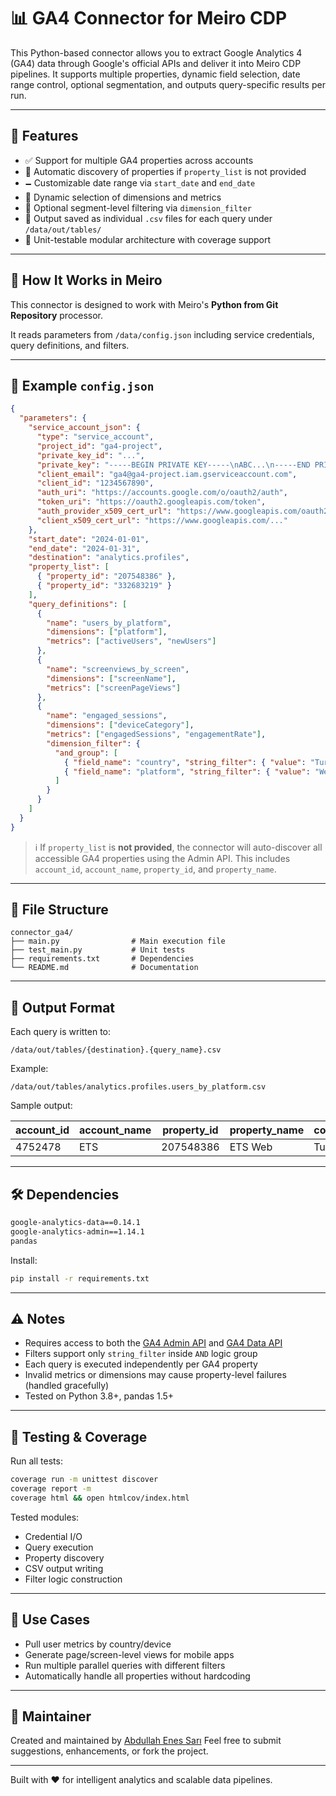# 📊 GA4 Connector for Meiro CDP

This Python-based connector allows you to extract Google Analytics 4 (GA4) data through Google's official APIs and deliver it into Meiro CDP pipelines. It supports multiple properties, dynamic field selection, date range control, optional segmentation, and outputs query-specific results per run.

---

## 🔧 Features

* ✅ Support for multiple GA4 properties across accounts
* 🔁 Automatic discovery of properties if `property_list` is not provided
* 🗕️ Customizable date range via `start_date` and `end_date`
* 🧱 Dynamic selection of dimensions and metrics
* 🎯 Optional segment-level filtering via `dimension_filter`
* 📅 Output saved as individual `.csv` files for each query under `/data/out/tables/`
* 🧪 Unit-testable modular architecture with coverage support

---

## 🤩 How It Works in Meiro

This connector is designed to work with Meiro's **Python from Git Repository** processor.

It reads parameters from `/data/config.json` including service credentials, query definitions, and filters.

---

## 🦪 Example `config.json`

```json
{
  "parameters": {
    "service_account_json": {
      "type": "service_account",
      "project_id": "ga4-project",
      "private_key_id": "...",
      "private_key": "-----BEGIN PRIVATE KEY-----\nABC...\n-----END PRIVATE KEY-----\n",
      "client_email": "ga4@ga4-project.iam.gserviceaccount.com",
      "client_id": "1234567890",
      "auth_uri": "https://accounts.google.com/o/oauth2/auth",
      "token_uri": "https://oauth2.googleapis.com/token",
      "auth_provider_x509_cert_url": "https://www.googleapis.com/oauth2/v1/certs",
      "client_x509_cert_url": "https://www.googleapis.com/..."
    },
    "start_date": "2024-01-01",
    "end_date": "2024-01-31",
    "destination": "analytics.profiles",
    "property_list": [
      { "property_id": "207548386" },
      { "property_id": "332683219" }
    ],
    "query_definitions": [
      {
        "name": "users_by_platform",
        "dimensions": ["platform"],
        "metrics": ["activeUsers", "newUsers"]
      },
      {
        "name": "screenviews_by_screen",
        "dimensions": ["screenName"],
        "metrics": ["screenPageViews"]
      },
      {
        "name": "engaged_sessions",
        "dimensions": ["deviceCategory"],
        "metrics": ["engagedSessions", "engagementRate"],
        "dimension_filter": {
          "and_group": [
            { "field_name": "country", "string_filter": { "value": "Turkey" } },
            { "field_name": "platform", "string_filter": { "value": "Web" } }
          ]
        }
      }
    ]
  }
}
```

> ℹ️ If `property_list` is **not provided**, the connector will auto-discover all accessible GA4 properties using the Admin API. This includes `account_id`, `account_name`, `property_id`, and `property_name`.

---

## 📁 File Structure

```
connector_ga4/
├── main.py                # Main execution file
├── test_main.py           # Unit tests
├── requirements.txt       # Dependencies
└── README.md              # Documentation
```

---

## 📆 Output Format

Each query is written to:

```
/data/out/tables/{destination}.{query_name}.csv
```

Example:

```
/data/out/tables/analytics.profiles.users_by_platform.csv
```

Sample output:

| account\_id | account\_name | property\_id | property\_name | country | platform | activeUsers | newUsers |
| ----------- | ------------- | ------------ | -------------- | ------- | -------- | ----------- | -------- |
| 4752478     | ETS           | 207548386    | ETS Web        | Turkey  | Web      | 1500        | 300      |

---

## 🛠 Dependencies

```txt
google-analytics-data==0.14.1
google-analytics-admin==1.14.1
pandas
```

Install:

```bash
pip install -r requirements.txt
```

---

## ⚠️ Notes

* Requires access to both the [GA4 Admin API](https://developers.google.com/analytics/devguides/config/admin/v1) and [GA4 Data API](https://developers.google.com/analytics/devguides/reporting/data/v1)
* Filters support only `string_filter` inside `AND` logic group
* Each query is executed independently per GA4 property
* Invalid metrics or dimensions may cause property-level failures (handled gracefully)
* Tested on Python 3.8+, pandas 1.5+

---

## 🧪 Testing & Coverage

Run all tests:

```bash
coverage run -m unittest discover
coverage report -m
coverage html && open htmlcov/index.html
```

Tested modules:

* Credential I/O
* Query execution
* Property discovery
* CSV output writing
* Filter logic construction

---

## 🧐 Use Cases

* Pull user metrics by country/device
* Generate page/screen-level views for mobile apps
* Run multiple parallel queries with different filters
* Automatically handle all properties without hardcoding

---

## 👤 Maintainer

Created and maintained by [Abdullah Enes Sarı](https://github.com/enessari)
Feel free to submit suggestions, enhancements, or fork the project.

---

Built with ❤️ for intelligent analytics and scalable data pipelines.
